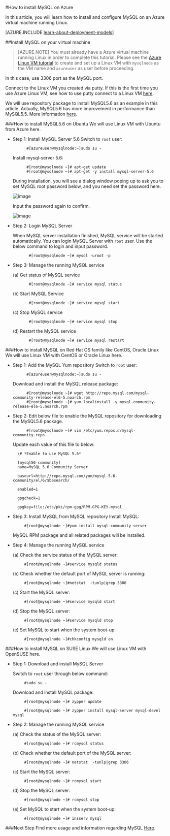 <properties
	pageTitle="Set up MySQL on a Linux VM | Azure "
	description="Learn how to install the MySQL stack on a Linux virtual machine (Ubuntu or RedHat family OS) in Azure"
	services="virtual-machines"
	documentationCenter=""
	authors="SuperScottz"
	manager="timlt"
	editor=""
	tags="azure-resource-manager,azure-service-management"/>

<tags
	ms.service="virtual-machines"
	ms.date="02/01/2016"
	wacn.date=""/>


#How to install MySQL on Azure


In this article, you will learn how to install and configure MySQL on an Azure virtual machine running Linux.

[AZURE.INCLUDE [learn-about-deployment-models](../includes/learn-about-deployment-models-both-include.md)]


##Install MySQL on your virtual machine

> [AZURE.NOTE] You must already have a Azure virtual machine running Linux in order to complete this tutorial. Please see the
[Azure Linux VM tutorial](/documentation/articles/virtual-machines-linux-tutorial-portal-rm) to create and set up a Linux VM with `mysqlnode` as the VM name and `azureuser` as user before proceeding.

In this case, use 3306 port as the MySQL port.  

Connect to the Linux VM you created via putty. If this is the first time you use Azure Linux VM, see how to use putty connect to a Linux VM [here](/documentation/articles/virtual-machines-linux-use-ssh-key).

We will use repository package to install MySQL5.6 as an example in this article. Actually, MySQL5.6 has more improvement in performance than MySQL5.5.  More information [here](http://www.mysqlperformanceblog.com/2013/02/18/is-mysql-5-6-slower-than-mysql-5-5/).


###How to install MySQL5.6 on Ubuntu
We will use Linux VM with Ubuntu from Azure here.

- Step 1: Install MySQL Server 5.6
    Switch to `root` user:

            #[azureuser@mysqlnode:~]sudo su -

    Install mysql-server 5.6:

            #[root@mysqlnode ~]# apt-get update
            #[root@mysqlnode ~]# apt-get -y install mysql-server-5.6

    During installation, you will see a dialog window poping up to ask you to set MySQL root password below, and you need set the password here.

    ![image](./media/virtual-machines-linux-install-mysql/virtual-machines-linux-install-mysql-p1.png)


    Input the password again to confirm.

    ![image](./media/virtual-machines-linux-install-mysql/virtual-machines-linux-install-mysql-p2.png)

- Step 2: Login MySQL Server

    When MySQL server installation finished, MySQL service will be started automatically. You can login MySQL Server with `root` user.
    Use the below command to login and input password.

             #[root@mysqlnode ~]# mysql -uroot -p

- Step 3: Manage the running MySQL service

    (a) Get status of MySQL service

             #[root@mysqlnode ~]# service mysql status

    (b) Start MySQL Service

             #[root@mysqlnode ~]# service mysql start

    (c) Stop MySQL service

             #[root@mysqlnode ~]# service mysql stop

    (d) Restart the MySQL service

             #[root@mysqlnode ~]# service mysql restart


###How to install MySQL on Red Hat OS family like CentOS, Oracle Linux
We will use Linux VM with CentOS or Oracle Linux here.

- Step 1: Add the MySQL Yum repository
    Switch to `root` user:

            #[azureuser@mysqlnode:~]sudo su -

    Download and install the MySQL release package:

            #[root@mysqlnode ~]# wget http://repo.mysql.com/mysql-community-release-el6-5.noarch.rpm
            #[root@mysqlnode ~]# yum localinstall -y mysql-community-release-el6-5.noarch.rpm

- Step 2: Edit below file to enable the MySQL repository for downloading the MySQL5.6 package.

            #[root@mysqlnode ~]# vim /etc/yum.repos.d/mysql-community.repo

    Update each value of this file to below:

        \# *Enable to use MySQL 5.6*

        [mysql56-community]
        name=MySQL 5.6 Community Server

        baseurl=http://repo.mysql.com/yum/mysql-5.6-community/el/6/$basearch/

        enabled=1

        gpgcheck=1

        gpgkey=file:/etc/pki/rpm-gpg/RPM-GPG-KEY-mysql

- Step 3: Install MySQL from MySQL repository
    Install MySQL:

           #[root@mysqlnode ~]#yum install mysql-community-server

    MySQL RPM package and all related packages will be installed.

- Step 4: Manage the running MySQL service

    (a) Check the service status of the MySQL server:

           #[root@mysqlnode ~]#service mysqld status

    (b) Check whether the default port of  MySQL server is running:

           #[root@mysqlnode ~]#netstat  -tunlp|grep 3306


    (c) Start the MySQL server:

           #[root@mysqlnode ~]#service mysqld start

    (d) Stop the MySQL server:

           #[root@mysqlnode ~]#service mysqld stop

    (e) Set MySQL to start when the system boot-up:

           #[root@mysqlnode ~]#chkconfig mysqld on


###How to install MySQL on SUSE Linux
We will use Linux VM with OpenSUSE here.

- Step 1: Download and install MySQL Server

    Switch to `root` user through below command:  

           #sudo su -

    Download and install MySQL package:

           #[root@mysqlnode ~]# zypper update

           #[root@mysqlnode ~]# zypper install mysql-server mysql-devel mysql

- Step 2: Manage the running MySQL service

    (a) Check the status of the MySQL server:

           #[root@mysqlnode ~]# rcmysql status

    (b) Check whether the default port of the MySQL server:

           #[root@mysqlnode ~]# netstat  -tunlp|grep 3306


    (c) Start the MySQL server:

           #[root@mysqlnode ~]# rcmysql start

    (d) Stop the MySQL server:

           #[root@mysqlnode ~]# rcmysql stop

    (e) Set MySQL to start when the system boot-up:

           #[root@mysqlnode ~]# insserv mysql

###Next Step
Find more usage and information regarding MySQL [Here](https://www.mysql.com/).


